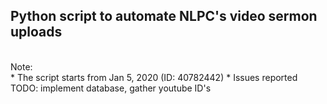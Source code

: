 ## Python script to automate NLPC's video sermon uploads <br>
<br>
Note:<br>
* The script starts from Jan 5, 2020 (ID: 40782442)
* Issues reported
<br>
TODO: implement database, gather youtube ID's<br>

